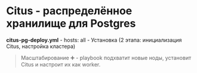 # Citus - распределённое хранилище для Postgres

**citus-pg-deploy.yml** - hosts: all - Установка (2 этапа: инициализация Citus, настройка кластера)

> Масштабирование ➕ - playbook подхватит новые ноды, установит Citus и настроит их как worker.
